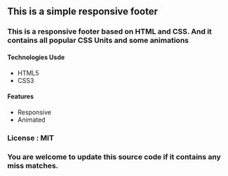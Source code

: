 ## This is a simple responsive footer

### This is a responsive footer based on HTML and CSS. And it contains all popular CSS Units and some animations

#### Technologies Usde
* HTML5
* CSS3

#### Features
* Responsive
* Animated

### License : MIT

### You are welcome to update this source code if it contains any miss matches.
